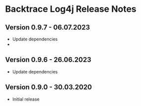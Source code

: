 # Backtrace Log4j Release Notes

## Version 0.9.7 - 06.07.2023
- Update dependencies
- 
## Version 0.9.6 - 26.06.2023
- Update dependencies

## Version 0.9.0 - 30.03.2020
- Initial release